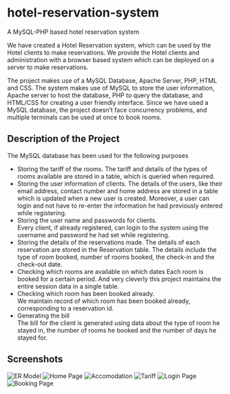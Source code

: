 # hotel-reservation-system
A MySQL-PHP based hotel reservation system 

We have created a Hotel Reservation system, which can be used by the Hotel clients to make reservations. We provide the Hotel clients and administration with a browser based system which can be deployed on a server to make reservations.  

The project makes use of a MySQL Database, Apache Server, PHP, HTML and CSS. The system makes use of MySQL to store the user information, Apache server to host the database, PHP to query the database, and HTML/CSS for creating a user friendly interface.
Since we have used a MySQL database, the project doesn’t face concurrency problems, and multiple terminals can be used at once to book rooms.

 


Description of the Project 
---
The MySQL database has been used for the following purposes
* Storing the tariff of the rooms. 
The tariff and details of the types of rooms available are stored in a table, which is queried when required.
* Storing the user information of clients. 
The details of the users, like their email address, contact number and home address are stored in a table which is updated when a new user is created. Moreover, a user can login and not have to re-enter the information he had previously entered while registering.
* Storing the user name and passwords for clients.  
Every client, if already registered, can login to the system using the username and password he had set while registering.
* Storing the details of the reservations made.
The details of each reservation are stored in the Reservation table. The details include the type of room booked, number of rooms booked, the check-in and the check-out date.
* Checking which rooms are available on which dates 
Each room is booked for a certain period. And very cleverly this project maintains the entire session data in a single table.
* Checking which room has been booked already.  
We maintain record of which room has been booked already, corresponding to a reservation id.
* Generating the bill  
The bill for the client is generated using data about the type of room he stayed in, the number of rooms he booked and the number of days he stayed for.



Screenshots
---
![ER Model](https://raw.githubusercontent.com/dhruvmullick/hotel-reservation-system/master/Screenshots/Screen%20Shot%202016-04-27%20at%201.59.11%20AM.png)
![Home Page](https://raw.githubusercontent.com/dhruvmullick/hotel-reservation-system/master/Screenshots/Screen%20Shot%202016-04-27%20at%201.59.49%20AM.png)
![Accomodation](https://raw.githubusercontent.com/dhruvmullick/hotel-reservation-system/master/Screenshots/Screen%20Shot%202016-04-27%20at%201.59.57%20AM.png)
![Tariff](https://raw.githubusercontent.com/dhruvmullick/hotel-reservation-system/master/Screenshots/Screen%20Shot%202016-04-27%20at%202.00.08%20AM.png)
![Login Page](https://raw.githubusercontent.com/dhruvmullick/hotel-reservation-system/master/Screenshots/Screen%20Shot%202016-04-27%20at%202.00.13%20AM.png)
![Booking Page](https://raw.githubusercontent.com/dhruvmullick/hotel-reservation-system/master/Screenshots/Screen%20Shot%202016-04-27%20at%202.00.19%20AM.png)

